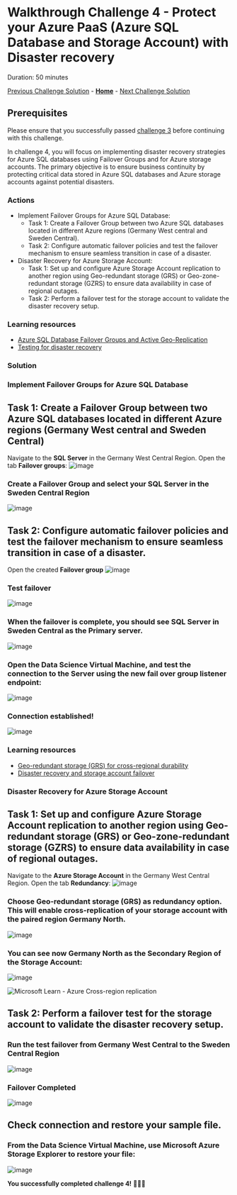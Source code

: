 # Walkthrough Challenge 4 - Protect your Azure PaaS (Azure SQL Database and Storage Account) with Disaster recovery

Duration: 50 minutes

[Previous Challenge Solution](../challenge-3/solution.md) - **[Home](../../Readme.md)** - [Next Challenge Solution](../challenge-5/solution.md)

## Prerequisites

Please ensure that you successfully passed [challenge 3](../../Readme.md#challenge-3) before continuing with this challenge.

In challenge 4, you will focus on implementing disaster recovery strategies for Azure SQL databases using Failover Groups and for Azure storage accounts. The primary objective is to ensure business continuity by protecting critical data stored in Azure SQL databases and Azure storage accounts against potential disasters.

### Actions
* Implement Failover Groups for Azure SQL Database:
  * Task 1: Create a Failover Group between two Azure SQL databases located in different Azure regions (Germany West central and Sweden Central).
  * Task 2: Configure automatic failover policies and test the failover mechanism to ensure seamless transition in case of a disaster.
* Disaster Recovery for Azure Storage Account:
  * Task 1: Set up and configure Azure Storage Account replication to another region using Geo-redundant storage (GRS) or Geo-zone-redundant storage (GZRS) to ensure data availability in case of regional outages.
  * Task 2: Perform a failover test for the storage account to validate the disaster recovery setup.

### Learning resources
* [Azure SQL Database Failover Groups and Active Geo-Replication](https://learn.microsoft.com/en-us/azure/azure-sql/database/auto-failover-group-overview)
* [Testing for disaster recovery](https://learn.microsoft.com/en-us/azure/site-recovery/site-recovery-test-failover-to-azure)

### Solution

### Implement Failover Groups for Azure SQL Database

## Task 1: Create a Failover Group between two Azure SQL databases located in different Azure regions (Germany West central and Sweden Central)

Navigate to the **SQL Server** in the Germany West Central Region. Open the tab **Failover groups**:
![image](./img/03.png)

### Create a Failover Group and select your **SQL Server** in the Sweden Central Region
![image](./img/04.png)

## Task 2: Configure automatic failover policies and test the failover mechanism to ensure seamless transition in case of a disaster.
Open the created **Failover group**
![image](./img/05.png)

### Test failover
![image](./img/06.png)

### When the failover is complete, you should see **SQL Server** in Sweden Central as the Primary server.
![image](./img/07.png)

### Open the Data Science Virtual Machine, and test the connection to the Server using the new **fail over group listener endpoint**:
![image](./img/08.png)

### Connection established! 
![image](./img/09.png)

### Learning resources
* [Geo-redundant storage (GRS) for cross-regional durability](https://learn.microsoft.com/en-us/azure/storage/common/storage-redundancy-grs)
* [Disaster recovery and storage account failover](https://learn.microsoft.com/en-us/azure/storage/common/storage-disaster-recovery-guidance)

### Disaster Recovery for Azure Storage Account

## Task 1: Set up and configure Azure Storage Account replication to another region using Geo-redundant storage (GRS) or Geo-zone-redundant storage (GZRS) to ensure data availability in case of regional outages.

Navigate to the **Azure Storage Account** in the Germany West Central Region. Open the tab **Redundancy**:
![image](./img/01.png)

### Choose Geo-redundant storage (GRS) as redundancy option. This will enable cross-replication of your storage account with the paired region Germany North. 
![image](./img/02.png)

### You can see now Germany North as the Secondary Region of the Storage Account:
![image](./img/11.png)

![Microsoft Learn - Azure Cross-region replication](https://learn.microsoft.com/en-us/azure/reliability/cross-region-replication-azure#cross-region-replication)

## Task 2: Perform a failover test for the storage account to validate the disaster recovery setup.

### Run the test failover from Germany West Central to the Sweden Central Region
![image](./img/12.png)

### Failover Completed
![image](./img/13.png)

## Check connection and restore your sample file.

### From the Data Science Virtual Machine, use **Microsoft Azure Storage Explorer** to restore your file:
![image](./img/16.png)

**You successfully completed challenge 4!** 🚀🚀🚀
